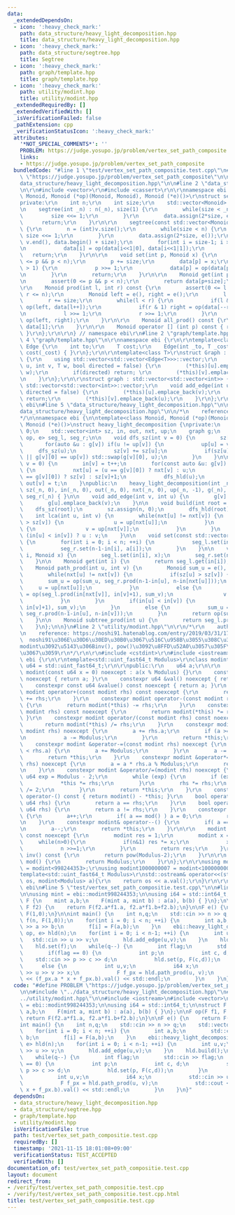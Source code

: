 ```yaml
---
data:
  _extendedDependsOn:
  - icon: ':heavy_check_mark:'
    path: data_structure/heavy_light_decomposition.hpp
    title: data_structure/heavy_light_decomposition.hpp
  - icon: ':heavy_check_mark:'
    path: data_structure/segtree.hpp
    title: Segtree
  - icon: ':heavy_check_mark:'
    path: graph/template.hpp
    title: graph/template.hpp
  - icon: ':heavy_check_mark:'
    path: utility/modint.hpp
    title: utility/modint.hpp
  _extendedRequiredBy: []
  _extendedVerifiedWith: []
  _isVerificationFailed: false
  _pathExtension: cpp
  _verificationStatusIcon: ':heavy_check_mark:'
  attributes:
    '*NOT_SPECIAL_COMMENTS*': ''
    PROBLEM: https://judge.yosupo.jp/problem/vertex_set_path_composite
    links:
    - https://judge.yosupo.jp/problem/vertex_set_path_composite
  bundledCode: "#line 1 \"test/vertex_set_path_compositie.test.cpp\"\n#define PROBLEM\
    \ \"https://judge.yosupo.jp/problem/vertex_set_path_composite\"\n\n#line 2 \"\
    data_structure/heavy_light_decomposition.hpp\"\n\n#line 2 \"data_structure/segtree.hpp\"\
    \n\r\n#include <vector>\r\n#include <cassert>\r\n\r\nnamespace ebi {\r\n\r\ntemplate<class\
    \ Monoid, Monoid (*op)(Monoid, Monoid), Monoid (*e)()>\r\nstruct segtree {\r\n\
    private:\r\n    int n;\r\n    int size;\r\n    std::vector<Monoid> data;\r\npublic:\r\
    \n    segtree(int _n) : n(_n), size(1) {\r\n        while(size < _n) {\r\n   \
    \         size <<= 1;\r\n        }\r\n        data.assign(2*size, e());\r\n  \
    \      return;\r\n    }\r\n\r\n    segtree(const std::vector<Monoid> &v) : size(1)\
    \ {\r\n        n = (int)v.size();\r\n        while(size < n) {\r\n           \
    \ size <<= 1;\r\n        }\r\n        data.assign(2*size, e());\r\n        std::copy(v.begin(),\
    \ v.end(), data.begin() + size);\r\n        for(int i = size-1; i > 0; i--) {\r\
    \n            data[i] = op(data[i<<1|0], data[i<<1|1]);\r\n        }\r\n     \
    \   return;\r\n    }\r\n\r\n    void set(int p, Monoid x) {\r\n        assert(0\
    \ <= p && p < n);\r\n        p += size;\r\n        data[p] = x;\r\n        while(p\
    \ > 1) {\r\n            p >>= 1;\r\n            data[p] = op(data[p<<1|0], data[p<<1|1]);\r\
    \n        }\r\n        return;\r\n    }\r\n\r\n    Monoid get(int p) const {\r\
    \n        assert(0 <= p && p < n);\r\n        return data[p+size];\r\n    }\r\n\
    \r\n    Monoid prod(int l, int r) const {\r\n        assert(0 <= l && l <= r &&\
    \ r <= n);\r\n        Monoid left = e(), right = e();\r\n        l += size;\r\n\
    \        r += size;\r\n        while(l < r) {\r\n            if(l & 1) left =\
    \ op(left, data[l++]);\r\n            if(r & 1) right = op(data[--r], right);\r\
    \n            l >>= 1;\r\n            r >>= 1;\r\n        }\r\n        return\
    \ op(left, right);\r\n    }\r\n\r\n    Monoid all_prod() const {\r\n        return\
    \ data[1];\r\n    }\r\n\r\n    Monoid operator [] (int p) const { return data[size+p];\
    \ }\r\n};\r\n\r\n} // namespace ebi\r\n#line 2 \"graph/template.hpp\"\n\r\n#line\
    \ 4 \"graph/template.hpp\"\n\r\nnamespace ebi {\r\n\r\ntemplate<class T>\r\nstruct\
    \ Edge {\r\n    int to;\r\n    T cost;\r\n    Edge(int _to, T _cost=1) : to(_to),\
    \ cost(_cost) { }\r\n};\r\n\r\ntemplate<class T>\r\nstruct Graph : std::vector<std::vector<Edge<T>>>\
    \ {\r\n    using std::vector<std::vector<Edge<T>>>::vector;\r\n    void add_edge(int\
    \ u, int v, T w, bool directed = false) {\r\n        (*this)[u].emplace_back(v,\
    \ w);\r\n        if(directed) return; \r\n        (*this)[v].emplace_back(u, w);\r\
    \n    }\r\n};\r\n\r\nstruct graph : std::vector<std::vector<int>> {\r\n    using\
    \ std::vector<std::vector<int>>::vector;\r\n    void add_edge(int u, int v, bool\
    \ directed = false) {\r\n        (*this)[u].emplace_back(v);\r\n        if(directed)\
    \ return;\r\n        (*this)[v].emplace_back(u);\r\n    }\r\n};\r\n\r\n} // namespace\
    \ ebi\n#line 5 \"data_structure/heavy_light_decomposition.hpp\"\n\n#line 7 \"\
    data_structure/heavy_light_decomposition.hpp\"\n\n/*\n    reference: https://codeforces.com/blog/entry/53170\n\
    */\n\nnamespace ebi {\n\ntemplate<class Monoid, Monoid (*op)(Monoid, Monoid),\
    \ Monoid (*e)()>\nstruct heavy_light_decomposition {\nprivate:\n    int n, t =\
    \ 0;\n    std::vector<int> sz, in, out, nxt, up;\n    graph g;\n    segtree<Monoid,\
    \ op, e> seg_l, seg_r;\n\n    void dfs_sz(int v = 0) {\n        sz[v] = 1;\n \
    \       for(auto &u : g[v]) if(u != up[v]) {\n            up[u] = v;\n       \
    \     dfs_sz(u);\n            sz[v] += sz[u];\n            if(sz[u] > sz[g[v][0]]\
    \ || g[v][0] == up[v]) std::swap(g[v][0], u);\n        }\n    }\n\n    void dfs_hld(int\
    \ v = 0) {\n        in[v] = t++;\n        for(const auto &u: g[v]) if(u != up[v])\
    \ {\n            nxt[u] = (u == g[v][0]) ? nxt[v] : u;\n            sz[u] = (u\
    \ == g[v][0]) ? sz[v] : sz[v]+1;\n            dfs_hld(u);\n        }\n       \
    \ out[v] = t;\n    }\npublic:\n    heavy_light_decomposition(int _n) : n(_n),\
    \ sz(_n, 0), in(_n, 0), out(_n, 0), nxt(_n, 0), up(_n, -1), g(_n), seg_l(_n),\
    \ seg_r(_n) { }\n\n    void add_edge(int v, int u) {\n        g[v].emplace_back(u);\n\
    \        g[u].emplace_back(v);\n    }\n\n    void build(int root = 0) {\n    \
    \    dfs_sz(root);\n        sz.assign(n, 0);\n        dfs_hld(root);\n    }\n\n\
    \    int lca(int u, int v) {\n        while(nxt[u] != nxt[v]) {\n            if(sz[u]\
    \ > sz[v]) {\n                u = up[nxt[u]];\n            }\n            else\
    \ {\n                v = up[nxt[v]];\n            }\n        }\n        return\
    \ (in[u] < in[v]) ? u : v;\n    }\n\n    void set(const std::vector<Monoid> &a)\
    \ {\n        for(int i = 0; i < n; ++i) {\n            seg_l.set(in[i], a[i]);\n\
    \            seg_r.set(n-1-in[i], a[i]);\n        }\n    }\n\n    void set(int\
    \ i, Monoid x) {\n        seg_l.set(in[i], x);\n        seg_r.set(n-1-in[i], x);\n\
    \    }\n\n    Monoid get(int i) {\n        return seg_l.get(in[i]);\n    }\n\n\
    \    Monoid path_prod(int u, int v) {\n        Monoid sum_u = e(), sum_v = e();\n\
    \        while(nxt[u] != nxt[v]) {\n            if(sz[u] > sz[v]) {\n        \
    \        sum_u = op(sum_u, seg_r.prod(n-1-in[u], n-in[nxt[u]]));\n           \
    \     u = up[nxt[u]];\n            }\n            else {\n                sum_v\
    \ = op(seg_l.prod(in[nxt[v]], in[v]+1), sum_v);\n                v = up[nxt[v]];\n\
    \            }\n        }\n        if(in[u] < in[v]) {\n            sum_v = op(seg_l.prod(in[u],\
    \ in[v]+1), sum_v);\n        }\n        else {\n            sum_u = op(sum_u,\
    \ seg_r.prod(n-1-in[u], n-in[v]));\n        }\n        return op(sum_u, sum_v);\n\
    \    }\n\n    Monoid subtree_prod(int u) {\n        return seg_l.prod(in[u], out[u]);\n\
    \    }\n};\n\n}\n#line 2 \"utility/modint.hpp\"\n\r\n/*\r\n    author: noshi91\r\
    \n    reference: https://noshi91.hatenablog.com/entry/2019/03/31/174006\r\n  \
    \  noshi91\u306E\u30D6\u30ED\u30B0\u3067\u516C\u958B\u3055\u308C\u3066\u3044\u308B\
    modint\u3092\u5143\u306Binv(), pow()\u3092\u8FFD\u52A0\u3057\u305F\u3082\u306E\
    \u3067\u3059\r\n*/\r\n\r\n#include <cstdint>\r\n#include <iostream>\r\n\r\nnamespace\
    \ ebi {\r\n\r\ntemplate<std::uint_fast64_t Modulus>\r\nclass modint {\r\n  using\
    \ u64 = std::uint_fast64_t;\r\n\r\npublic:\r\n    u64 a;\r\n\r\n    constexpr\
    \ modint(const u64 x = 0) noexcept : a(x % Modulus) {}\r\n    constexpr u64 &value()\
    \ noexcept { return a; }\r\n    constexpr u64 &val() noexcept { return a; }\r\n\
    \    constexpr const u64 &value() const noexcept { return a; }\r\n    constexpr\
    \ modint operator+(const modint rhs) const noexcept {\r\n        return modint(*this)\
    \ += rhs;\r\n    }\r\n    constexpr modint operator-(const modint rhs) const noexcept\
    \ {\r\n        return modint(*this) -= rhs;\r\n    }\r\n    constexpr modint operator*(const\
    \ modint rhs) const noexcept {\r\n        return modint(*this) *= rhs;\r\n   \
    \ }\r\n    constexpr modint operator/(const modint rhs) const noexcept {\r\n \
    \       return modint(*this) /= rhs;\r\n    }\r\n    constexpr modint &operator+=(const\
    \ modint rhs) noexcept {\r\n        a += rhs.a;\r\n        if (a >= Modulus) {\r\
    \n            a -= Modulus;\r\n        }\r\n        return *this;\r\n    }\r\n\
    \    constexpr modint &operator-=(const modint rhs) noexcept {\r\n        if (a\
    \ < rhs.a) {\r\n        a += Modulus;\r\n        }\r\n        a -= rhs.a;\r\n\
    \        return *this;\r\n    }\r\n    constexpr modint &operator*=(const modint\
    \ rhs) noexcept {\r\n        a = a * rhs.a % Modulus;\r\n        return *this;\r\
    \n    }\r\n    constexpr modint &operator/=(modint rhs) noexcept {\r\n       \
    \ u64 exp = Modulus - 2;\r\n        while (exp) {\r\n        if (exp % 2) {\r\n\
    \            *this *= rhs;\r\n        }\r\n        rhs *= rhs;\r\n        exp\
    \ /= 2;\r\n        }\r\n        return *this;\r\n    }\r\n    constexpr modint\
    \ operator-() const { return modint() - *this; }\r\n    bool operator==(const\
    \ u64 rhs) {\r\n        return a == rhs;\r\n    }\r\n    bool operator!=(const\
    \ u64 rhs) {\r\n        return a != rhs;\r\n    }\r\n    constexpr modint& operator++()\
    \ {\r\n        a++;\r\n        if( a == mod() ) a = 0;\r\n        return *this;\r\
    \n    }\r\n    constexpr modint& operator--() {\r\n        if( a == 0 ) a = mod();\r\
    \n        a--;\r\n        return *this;\r\n    }\r\n\r\n    modint pow(u64 n)\
    \ const noexcept {\r\n        modint res = 1;\r\n        modint x = a;\r\n   \
    \     while(n>0){\r\n            if(n&1) res *= x;\r\n            x *= x;\r\n\
    \            n >>=1;\r\n        }\r\n        return res;\r\n    }\r\n    modint\
    \ inv() const {\r\n        return pow(Modulus-2);\r\n    }\r\n\r\n    static u64\
    \ mod() {\r\n        return Modulus;\r\n    }\r\n};\r\n\r\nusing modint998244353\
    \ = modint<998244353>;\r\nusing modint1000000007 = modint<1000000007>;\r\n\r\n\
    template<std::uint_fast64_t Modulus>\r\nstd::ostream& operator<<(std::ostream&\
    \ os, modint<Modulus> a){\r\n    return os << a.val();\r\n}\r\n\r\n} // namespace\
    \ ebi\n#line 5 \"test/vertex_set_path_compositie.test.cpp\"\n\n#line 8 \"test/vertex_set_path_compositie.test.cpp\"\
    \n\nusing mint = ebi::modint998244353;\n\nusing i64 = std::int64_t;\n\nstruct\
    \ F {\n    mint a,b;\n    F(mint a, mint b) : a(a), b(b) { }\n};\n\nF op(F f1,\
    \ F f2) {\n    return F(f2.a*f1.a, f2.a*f1.b+f2.b);\n}\n\nF e() {\n    return\
    \ F(1,0);\n}\n\nint main() {\n    int n,q;\n    std::cin >> n >> q;\n    std::vector<F>\
    \ f(n, F(1,0));\n    for(int i = 0; i < n; ++i) {\n        int a,b;\n        std::cin\
    \ >> a >> b;\n        f[i] = F(a,b);\n    }\n    ebi::heavy_light_decomposition<F,\
    \ op, e> hld(n);\n    for(int i = 0; i < n-1; ++i) {\n        int u,v;\n     \
    \   std::cin >> u >> v;\n        hld.add_edge(u,v);\n    }\n    hld.build();\n\
    \    hld.set(f);\n    while(q--) {\n        int flag;\n        std::cin >> flag;\n\
    \        if(flag == 0) {\n            int p;\n            int c, d;\n        \
    \    std::cin >> p >> c >> d;\n            hld.set(p, F(c,d));\n        }\n  \
    \      else {\n            int u,v;\n            i64 x;\n            std::cin\
    \ >> u >> v >> x;\n            F f_px = hld.path_prod(u, v);\n            std::cout\
    \ << (f_px.a * x + f_px.b).val() << std::endl;\n        }\n    }\n}\n"
  code: "#define PROBLEM \"https://judge.yosupo.jp/problem/vertex_set_path_composite\"\
    \n\n#include \"../data_structure/heavy_light_decomposition.hpp\"\n#include \"\
    ../utility/modint.hpp\"\n\n#include <iostream>\n#include <vector>\n\nusing mint\
    \ = ebi::modint998244353;\n\nusing i64 = std::int64_t;\n\nstruct F {\n    mint\
    \ a,b;\n    F(mint a, mint b) : a(a), b(b) { }\n};\n\nF op(F f1, F f2) {\n   \
    \ return F(f2.a*f1.a, f2.a*f1.b+f2.b);\n}\n\nF e() {\n    return F(1,0);\n}\n\n\
    int main() {\n    int n,q;\n    std::cin >> n >> q;\n    std::vector<F> f(n, F(1,0));\n\
    \    for(int i = 0; i < n; ++i) {\n        int a,b;\n        std::cin >> a >>\
    \ b;\n        f[i] = F(a,b);\n    }\n    ebi::heavy_light_decomposition<F, op,\
    \ e> hld(n);\n    for(int i = 0; i < n-1; ++i) {\n        int u,v;\n        std::cin\
    \ >> u >> v;\n        hld.add_edge(u,v);\n    }\n    hld.build();\n    hld.set(f);\n\
    \    while(q--) {\n        int flag;\n        std::cin >> flag;\n        if(flag\
    \ == 0) {\n            int p;\n            int c, d;\n            std::cin >>\
    \ p >> c >> d;\n            hld.set(p, F(c,d));\n        }\n        else {\n \
    \           int u,v;\n            i64 x;\n            std::cin >> u >> v >> x;\n\
    \            F f_px = hld.path_prod(u, v);\n            std::cout << (f_px.a *\
    \ x + f_px.b).val() << std::endl;\n        }\n    }\n}"
  dependsOn:
  - data_structure/heavy_light_decomposition.hpp
  - data_structure/segtree.hpp
  - graph/template.hpp
  - utility/modint.hpp
  isVerificationFile: true
  path: test/vertex_set_path_compositie.test.cpp
  requiredBy: []
  timestamp: '2021-11-15 18:01:08+09:00'
  verificationStatus: TEST_ACCEPTED
  verifiedWith: []
documentation_of: test/vertex_set_path_compositie.test.cpp
layout: document
redirect_from:
- /verify/test/vertex_set_path_compositie.test.cpp
- /verify/test/vertex_set_path_compositie.test.cpp.html
title: test/vertex_set_path_compositie.test.cpp
---
```

